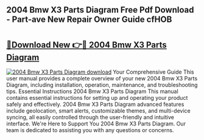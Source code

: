 ## 2004 Bmw X3 Parts Diagram Free Pdf Download - Part-ave New Repair Owner Guide cfHOB

# <h2><a href="http://dfkv8w.blite.top/?on=2004+Bmw+X3+Parts+Diagram">🔗Download New 👉🔴 2004 Bmw X3 Parts Diagram</a></h2>

[![2004 Bmw X3 Parts Diagram download](https://i.imgur.com/lujVjoI.png)](http://dfkv8w.blite.top/?on=2004+Bmw+X3+Parts+Diagram)
Your Comprehensive Guide This user manual provides a complete overview of your new 2004 Bmw X3 Parts Diagram, including installation, operation, maintenance, and troubleshooting tips. Essential Instructions 2004 Bmw X3 Parts Diagram This manual contains essential instructions for setting up and operating your product safely and effectively. 2004 Bmw X3 Parts Diagram advanced features include geolocation, smart alerts, customizable themes, and multi-device syncing, all easily controlled through the user-friendly and intuitive interface. We're Here to Support You 2004 Bmw X3 Parts Diagram. Our team is dedicated to assisting you with any questions or concerns.
